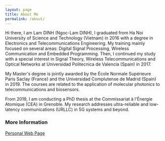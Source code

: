 ```yaml
---
layout: page
title: About Me
permalink: /about/
---
```

Hi there,
I am Lam DINH (Ngoc-Lam DINH), I graduated from Ha Noi University of Science and Technology  (Vietnam) in 2016 with a degree in Electronics and Telecommunications Engineering. My training mainly focused on several areas: Digital Signal Processing, Wireless Communication and Embedded Programming. Then, I continued my study with a special interest in Signal Theory, Wireless Telecommunications and Optical Networks at Universidad Politecnica de Valencia (Spain) in 2017.   

My Master's degree is jointly awarded by the École Normale Supérieure Paris Saclay (France) and the Universidad Complutense de Madrid (Spain) in 2019. The courses are related to the application of molecular photonics to telecommunications and biosensors.

From 2019, I am conducting a PhD thesis at the Commissariat à l'Énergie Atomique (CEA) in Grenoble. My research addresses ultra-reliable and low-latency communications (URLLC) in 5G systems and beyond. 

### More Information
[Personal Web Page](https://dnlam.github.io)